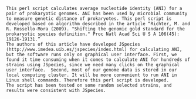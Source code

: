     This perl script calculates average nucleotide identity (ANI) for a pair of prokaryotic genomes. ANI has been used by microbial community to measure genetic distance of prokaryotes. This perl script is developed based on algorithm described in the article “Richter, M. and R. Rossello-Mora (2009). "Shifting the genomic gold standard for the prokaryotic species definition." Proc Natl Acad Sci U S A 106(45): 19126-19131.”
    The authors of this article have developed JSpecies (http://www.imedea.uib.es/jspecies/index.html) for calculating ANI, but the software runs only on graphical user interface. First, we found it time consuming when it comes to calculate ANI for hundreds of strains using JSpecies, since we need many clicks on the graphical user interface.  Second, most of our genome data is stored in our local computing cluster. It will be more convenient to run ANI in Linux shell commands. Therefore this perl script is developed.
    The script has been tested on some random selected strains, and results were consistent with JSpecies.
